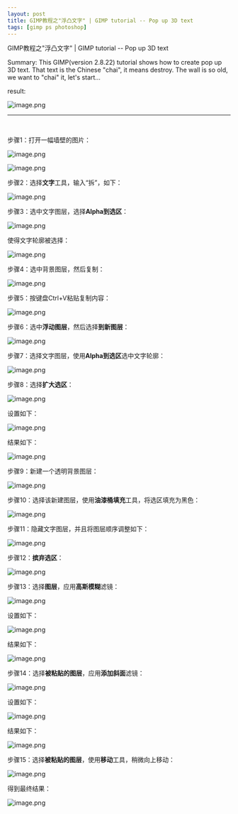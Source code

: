 ```yaml
---
layout: post
title: GIMP教程之"浮凸文字" | GIMP tutorial -- Pop up 3D text
tags: [gimp ps photoshop]
---
```


GIMP教程之"浮凸文字" | GIMP tutorial -- Pop up 3D text

Summary: This GIMP(version 2.8.22) tutorial shows how to create pop up 3D text.
That text is the Chinese "chai", it means destroy. The wall is so old, we want to "chai" it, let's start...
 
result:

![image.png](https://res.cloudinary.com/hpiynhbhq/image/upload/v1514615029/f9wq90nnyipi6zu7fmvs.png)

---
</br>

步骤1：打开一幅墙壁的图片：

![image.png](https://res.cloudinary.com/hpiynhbhq/image/upload/v1514612064/rpnjlee9nebd9290d6mn.png)

![image.png](https://res.cloudinary.com/hpiynhbhq/image/upload/v1514612195/rmukg4kujgu0exib6zso.png)

步骤2：选择**文字**工具，输入“拆”，如下：

![image.png](https://res.cloudinary.com/hpiynhbhq/image/upload/v1514612441/vjez9qihvsrtfo65p7zq.png)

步骤3：选中文字图层，选择**Alpha到选区**：

![image.png](https://res.cloudinary.com/hpiynhbhq/image/upload/v1514612554/h8wvmc4ofqgueavbdjey.png)

使得文字轮廓被选择：

![image.png](https://res.cloudinary.com/hpiynhbhq/image/upload/v1514612596/zh0t2l5sxgyiqdvbtktl.png)

步骤4：选中背景图层，然后复制：

![image.png](https://res.cloudinary.com/hpiynhbhq/image/upload/v1514612681/piyedloynmsuqoptmrlf.png)

步骤5：按键盘Ctrl+V粘贴复制内容：

![image.png](https://res.cloudinary.com/hpiynhbhq/image/upload/v1514612802/majzduvs630ajfz3teke.png)

步骤6：选中**浮动图层**，然后选择**到新图层**：

![image.png](https://res.cloudinary.com/hpiynhbhq/image/upload/v1514612887/h4h2oyy1c8nlrtwtugxn.png)

步骤7：选择文字图层，使用**Alpha到选区**选中文字轮廓：

![image.png](https://res.cloudinary.com/hpiynhbhq/image/upload/v1514613127/l7omhltkikvfskrneida.png)

步骤8：选择**扩大选区**：

![image.png](https://res.cloudinary.com/hpiynhbhq/image/upload/v1514613164/xqozgk2ig6fln2lrwqqk.png)

设置如下：

![image.png](https://res.cloudinary.com/hpiynhbhq/image/upload/v1514613195/ndlyn0iqcxyyrm2ppwrb.png)

结果如下：

![image.png](https://res.cloudinary.com/hpiynhbhq/image/upload/v1514613254/si4lh7dtyihgkuwd5fhn.png)

步骤9：新建一个透明背景图层：

![image.png](https://res.cloudinary.com/hpiynhbhq/image/upload/v1514613339/liylkkz8yc62j3atilfg.png)

步骤10：选择该新建图层，使用**油漆桶填充**工具，将选区填充为黑色：

![image.png](https://res.cloudinary.com/hpiynhbhq/image/upload/v1514613449/xzg0niyvwqi2e8iomrtt.png)

步骤11：隐藏文字图层，并且将图层顺序调整如下：

![image.png](https://res.cloudinary.com/hpiynhbhq/image/upload/v1514613554/ezei8uvkpiz8eaha6ajz.png)

步骤12：**摈弃选区**：

![image.png](https://res.cloudinary.com/hpiynhbhq/image/upload/v1514614670/mecsyt87zj84ghjoyari.png)

步骤13：选择**图层**，应用**高斯模糊**滤镜：

![image.png](https://res.cloudinary.com/hpiynhbhq/image/upload/v1514614716/s43cpbmg8piru4tsd9ui.png)

设置如下：

![image.png](https://res.cloudinary.com/hpiynhbhq/image/upload/v1514614756/akgoiod8t4kk3n5peis1.png)

结果如下：

![image.png](https://res.cloudinary.com/hpiynhbhq/image/upload/v1514614782/mwj3vfnz6xzdcczxzjie.png)

步骤14：选择**被粘贴的图层**，应用**添加斜面**滤镜：

![image.png](https://res.cloudinary.com/hpiynhbhq/image/upload/v1514614824/iykzj56kiy8temhzqkvn.png)

设置如下：

![image.png](https://res.cloudinary.com/hpiynhbhq/image/upload/v1514614852/uaurbufsqhwnt8tzlrn1.png)

结果如下：

![image.png](https://res.cloudinary.com/hpiynhbhq/image/upload/v1514614874/jqdoxolm4u2czndexumj.png)

步骤15：选择**被粘贴的图层**，使用**移动**工具，稍微向上移动：

![image.png](https://res.cloudinary.com/hpiynhbhq/image/upload/v1514614992/vw2t2pij3nl5dvungz5h.png)

得到最终结果：

![image.png](https://res.cloudinary.com/hpiynhbhq/image/upload/v1514615029/f9wq90nnyipi6zu7fmvs.png)

